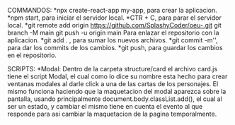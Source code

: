 COMMANDOS:
    *npx create-react-app my-app, para crear la aplicacion.
    *npm start, para iniciar el servidor local.
    *CTR + C, para parar el servidor local.
    *git remote add origin https://github.com/SplashyCoder/oeu-.git
     git branch -M main
     git push -u origin main
     Para enlazar el repositorio con la aplicacion.
    *git add . , para sumar los nuevos archivos.
    *git commit -m'', para dar los commits de los cambios.
    *git push, para guardar los cambios en el repositorio.

SCRIPTS:
    *Modal:
        Dentro de la carpeta  structure/card el archivo card.js tiene el script Modal, el cual como lo dice su nombre esta hecho para crear ventanas modales al darle click a una de las cartas de los personajes. El mismo funciona haciendo que la maquetacion del modal aparezca sobre la pantalla, usando principalmente  document.body.classList.add(), el cual al ser un estado, y cambiar el mismo tiene en cuenta el evento al que responde para asi cambiar la maquetacion de la pagina temporalmente.